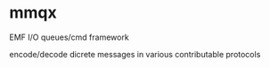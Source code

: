 # mmqx

EMF I/O queues/cmd framework

encode/decode dicrete messages in various contributable protocols
